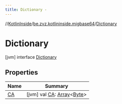 ```yaml
---
title: Dictionary -
---
```

//[KotlinInside](../../index.md)/[be.zvz.kotlininside.migbase64](../index.md)/[Dictionary](index.md)



# Dictionary  
 [jvm] interface [Dictionary](index.md)   


## Properties  
  
|  Name|  Summary| 
|---|---|
| [CA](index.md#be.zvz.kotlininside.migbase64/Dictionary/CA/#/PointingToDeclaration/)|  [jvm] val [CA](index.md#be.zvz.kotlininside.migbase64/Dictionary/CA/#/PointingToDeclaration/): [Array](https://kotlinlang.org/api/latest/jvm/stdlib/kotlin/-array/index.html)<[Byte](https://kotlinlang.org/api/latest/jvm/stdlib/kotlin/-byte/index.html)>   <br>

